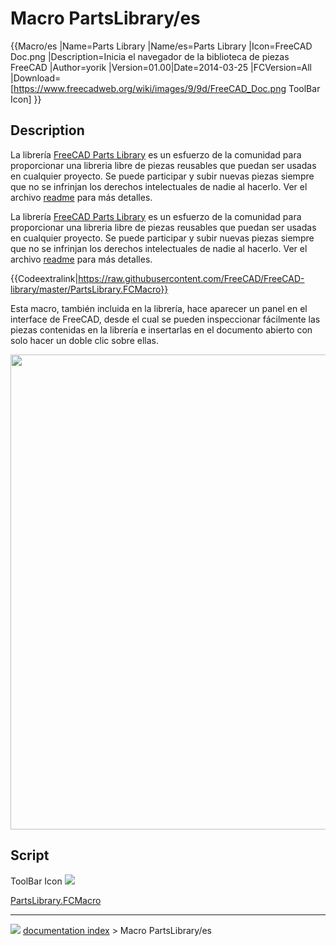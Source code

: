 # Macro PartsLibrary/es
{{Macro/es
|Name=Parts Library
|Name/es=Parts Library
|Icon=FreeCAD Doc.png
|Description=Inicia el navegador de la biblioteca de piezas FreeCAD
|Author=yorik
|Version=01.00|Date=2014-03-25
|FCVersion=All
|Download=[https://www.freecadweb.org/wiki/images/9/9d/FreeCAD_Doc.png ToolBar Icon]
}}

## Description

La librería [FreeCAD Parts Library](http://github.com/yorikvanhavre/FreeCAD-library) es un esfuerzo de la comunidad para proporcionar una libreria libre de piezas reusables que puedan ser usadas en cualquier proyecto. Se puede participar y subir nuevas piezas siempre que no se infrinjan los derechos intelectuales de nadie al hacerlo. Ver el archivo [readme](http://github.com/yorikvanhavre/FreeCAD-library) para más detalles.

La librería [FreeCAD Parts Library](http://github.com/yorikvanhavre/FreeCAD-library) es un esfuerzo de la comunidad para proporcionar una libreria libre de piezas reusables que puedan ser usadas en cualquier proyecto. Se puede participar y subir nuevas piezas siempre que no se infrinjan los derechos intelectuales de nadie al hacerlo. Ver el archivo [readme](http://github.com/yorikvanhavre/FreeCAD-library) para más detalles.


{{Codeextralink|https://raw.githubusercontent.com/FreeCAD/FreeCAD-library/master/PartsLibrary.FCMacro}}

Esta macro, también incluida en la librería, hace aparecer un panel en el interface de FreeCAD, desde el cual se pueden inspeccionar fácilmente las piezas contenidas en la librería e insertarlas en el documento abierto con solo hacer un doble clic sobre ellas.

<img alt="" src=images/Freecad-parts-library.jpg  style="width:760px;">

## Script

ToolBar Icon ![](images/FreeCAD_Doc.png )

[PartsLibrary.FCMacro](http://github.com/yorikvanhavre/FreeCAD-library/blob/master/PartsLibrary.FCMacro)



---
![](images/Button_right.svg) [documentation index](../README.md) > Macro PartsLibrary/es
